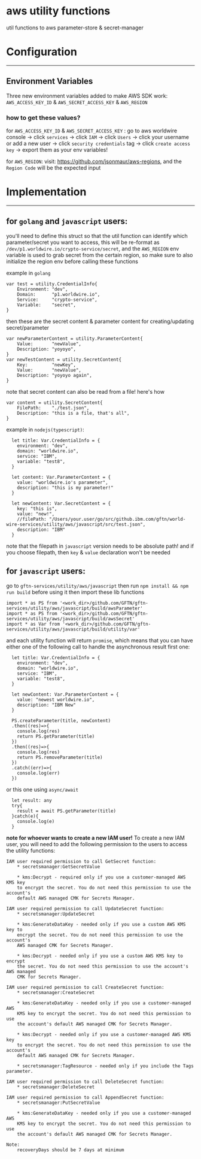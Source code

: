# aws utility functions

util functions to aws parameter-store & secret-manager


# Configuration
---
## Environment Variables
Three new environment variables added to make AWS SDK work:
`AWS_ACCESS_KEY_ID` & `AWS_SECRET_ACCESS_KEY` & `AWS_REGION`

### how to get these values?
for `AWS_ACCESS_KEY_ID` & `AWS_SECRET_ACCESS_KEY` :
go to aws worldwire console -> click `services` -> click `IAM` -> click `Users` -> click your username or add a new user -> click `security credentials` tag -> click `create access key` -> export them as your env variables!

for `AWS_REGION`:
visit: https://github.com/jsonmaur/aws-regions, and the `Region Code` will be the expected input
# Implementation
---
## for `golang` and `javascript` users:

you'll need to define this struct so that the util function can identify which parameter/secret you want to access, this will be re-format as `/dev/p1.worldwire.io/crypto-service/secret`, and the `AWS_REGION` env variable is used to grab secret from the certain region, so make sure to also initialize the region env before calling these functions

example in `golang`
```
var test = utility.CredentialInfo{
	Environment: "dev",
	Domain:      "p1.worldwire.io",
	Service:     "crypto-service",
	Variable:    "secret",
}
```
then these are the secret content & parameter content for creating/updating secret/parameter
```
var newParameterContent = utility.ParameterContent{
	Value:       "newValue",
	Description: "yoyoyo",
}
var newTestContent = utility.SecretContent{
	Key:         "newKey",
	Value:       "newValue",
	Description: "yoyoyo again",
}
```
note that secret content can also be read from a file! here's how
```
var content = utility.SecretContent{
	FilePath:    "./test.json",
	Description: "this is a file, that's all",
}
```


example in `nodejs(typescript)`:
```
  let title: Var.CredentialInfo = {
    environment: "dev",
    domain: "worldwire.io",
    service: "IBM",
    variable: "test8",
  }

  let content: Var.ParameterContent = {
    value: "worldwire.io's parameter",
    description: "this is my parameter!"
  }

  let newContent: Var.SecretContent = {
    key: "this is",
    value: "new!",
    //filePath: "/Users/your.user/go/src/github.ibm.com/gftn/world-wire-services/utility/aws/javascript/src/test.json",
    description: "IBM"
  }
```
note that the filepath in `javascript` version needs to be absolute path!
and if you choose filepath, then `key` & `value` declaration won't be needed


## for `javascript` users:
go to `gftn-services/utility/aws/javascript` then run `npm install && npm run build` before using it
then import these lib functions
```
import * as PS from '<work_dir>/github.com/GFTN/gftn-services/utility/aws/javascript/build/awsParameter'
import * as PS from '<work_dir>/github.com/GFTN/gftn-services/utility/aws/javascript/build/awsSecret'
import * as Var from '<work_dir>/github.com/GFTN/gftn-services/utility/aws/javascript/build/utility/var'
```
and each utility function will return `promise`, which means that you can have either one of the following call to handle the asynchronous result
first one:
```
  let title: Var.CredentialInfo = {
    environment: "dev",
    domain: "worldwire.io",
    service: "IBM",
    variable: "test8",
  }

  let newContent: Var.ParameterContent = {
    value: "newest worldwire.io",
    description: "IBM New"
  }

  PS.createParameter(title, newContent)
  .then((res)=>{
    console.log(res)
    return PS.getParameter(title)
  })
  .then((res)=>{
    console.log(res)
    return PS.removeParameter(title)
  })
  .catch((err)=>{
    console.log(err)
  })
```
or this one using `async/await`
```
  let result: any
  try{
    result = await PS.getParameter(title)
  }catch(e){
    console.log(e)
  }
```


**note for whoever wants to create a new IAM user!**
To create a new IAM user, you will need to add the following permission to the users to access the utility functions:
```
IAM user required permission to call GetSecret function:
	* secretsmanager:GetSecretValue

	* kms:Decrypt - required only if you use a customer-managed AWS KMS key
	to encrypt the secret. You do not need this permission to use the account's
	default AWS managed CMK for Secrets Manager.

IAM user required permission to call UpdateSecret function:
	* secretsmanager:UpdateSecret

	* kms:GenerateDataKey - needed only if you use a custom AWS KMS key to
	encrypt the secret. You do not need this permission to use the account's
	AWS managed CMK for Secrets Manager.

	* kms:Decrypt - needed only if you use a custom AWS KMS key to encrypt
	the secret. You do not need this permission to use the account's AWS managed
	CMK for Secrets Manager.

IAM user required permission to call CreateSecret function:
	* secretsmanager:CreateSecret

	* kms:GenerateDataKey - needed only if you use a customer-managed AWS
	KMS key to encrypt the secret. You do not need this permission to use
	the account's default AWS managed CMK for Secrets Manager.

	* kms:Decrypt - needed only if you use a customer-managed AWS KMS key
	to encrypt the secret. You do not need this permission to use the account's
	default AWS managed CMK for Secrets Manager.

	* secretsmanager:TagResource - needed only if you include the Tags parameter.

IAM user required permission to call DeleteSecret function:
	* secretsmanager:DeleteSecret
	
IAM user required permission to call AppendSecret function:
	* secretsmanager:PutSecretValue

	* kms:GenerateDataKey - needed only if you use a customer-managed AWS
	KMS key to encrypt the secret. You do not need this permission to use
	the account's default AWS managed CMK for Secrets Manager.	
	
Note:
	recoveryDays should be 7 days at minimum
```
